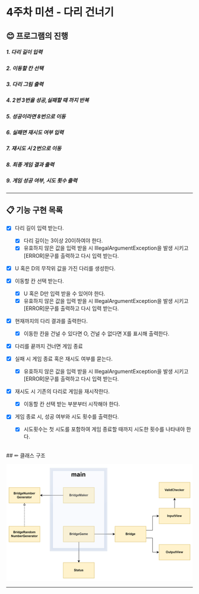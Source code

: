 # 4주차 미션 - 다리 건너기

## 😊 프로그램의 진행
##### 1. 다리 길이 입력
##### 2. 이동할 칸 선택
##### 3. 다리 그림 출력
##### 4. 2번 3번을 성공,실패할 때 까지 반복
##### 5. 성공이라면 8번으로 이동
##### 6. 실패면 재시도 여부 입력
##### 7. 재시도 시 2번으로 이동

##### 8. 최종 게임 결과 출력
##### 9. 게임 성공 여부, 시도 횟수 출력

---


## 📋 기능 구현 목록

- [x] 다리 길이 입력 받는다.
    - [X] 다리 길이는 3이상 20이하여야 한다.
    -  [X] 유효하지 않은 값을 입력 받을 시 IllegalArgumentException을 발생 시키고 [ERROR]문구를 출력하고 다시 입력 받는다.

- [x] U 혹은 D의 무작위 값을 가진 다리를 생성한다.

- [x] 이동할 칸 선택 받는다.
  - [X] U 혹은 D만 입력 받을 수 있어야 한다.
  - [X] 유효하지 않은 값을 입력 받을 시 IllegalArgumentException을 발생 시키고 [ERROR]문구를 출력하고 다시 입력 받는다.
- [x] 현재까지의 다리 결과를 출력한다.
  - [x] 이동한 칸을 건널 수 있다면 O, 건널 수 없다면 X를 표시해 출력한다.
- [X] 다리를 끝까지 건너면 게임 종료
- [X] 실패 시 게임 종료 혹은 재시도 여부를 묻는다.
  -  [x] 유효하지 않은 값을 입력 받을 시 IllegalArgumentException을 발생 시키고 [ERROR]문구를 출력하고 다시 입력 받는다.
- [X] 재시도 시 기존의 다리로 게임을 재시작한다.
  - [X] 이동할 칸 선택 받는 부분부터 시작해야 한다.
- [X] 게임 종료 시, 성공 여부와 시도 횟수를 출력한다.
  - [X] 시도횟수는 첫 시도를 포함하여 게임 종료할 때까지 시도한 횟수를 나타내야 한다.

<br>
## ✏ 클래스 구조

![img.png](img.png)

---